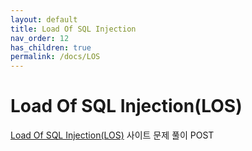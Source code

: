 ```yaml
---
layout: default
title: Load Of SQL Injection
nav_order: 12
has_children: true
permalink: /docs/LOS
---
```


# Load Of SQL Injection(LOS)

[Load Of SQL Injection(LOS)](https://los.eagle-jump.org/) 사이트 문제 풀이 POST
